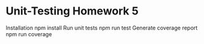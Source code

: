 # Unit-Testing Homework 5
Installation
npm install
Run unit tests
npm run test
Generate coverage report
npm run coverage